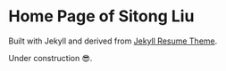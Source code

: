# Home Page of Sitong Liu

Built with Jekyll and derived from [Jekyll Resume Theme](https://github.com/murraco/jekyll-theme-minimal-resume).

Under construction 😎.